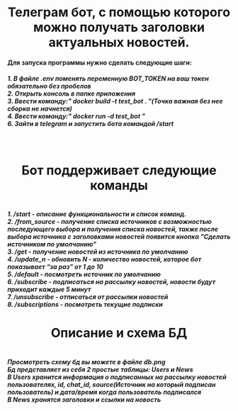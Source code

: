 <h1 align="center">Телеграм бот, с помощью которого можно получать заголовки актуальных новостей.</h1>
<h4>Для запуска программы нужно сделать следующие шаги:</h4>
<h5>1. В файле .env поменять переменную BOT_TOKEN на ваш токен обязательно без пробелов<br>
2. Открыть консоль в папке приложения<br>
3. Ввести команду:" docker build -t test_bot . "(Точка важная без нее сборка не начнется)<br>
4. Ввести команду:" docker run -d test_bot "<br>
6. Зайти в telegram и запустить бота командой /start</h5><br>

<h1 align="center">Бот поддерживает следующие команды<h1>
<h5>1. /start - описание функциональности и список команд.<br>
2. /from_source - получение списка источников с возможностью последующего
выбора и получения списка новостей, также после выбора источника с заголовками новостей появится кнопка "Сделать источником по умолчанию"<br>
3. /get - получение новостей из источника по умолчанию<br>
4. /update_n - обновить N - количество новостей, которое бот показывает “за раз” от 1 до 10<br>
5. /default - посмотреть источник по умолчанию<br>
6. /subscribe - подписаться на рассылку новостей, новости будут приходит каждые 5 минут<br>
7. /unsubscribe - отписаться от рассылки новостей<br>
8. /subscriptions - посмотреть текущие подписки</h5>
 
<h1 align="center">Описание и схема БД<h1>
<h5>Просмотреть схему бд вы можете в файле db.png<br>
Бд представляет из себя 2 простые таблицы: Users и News<br>
В Users хранится информация о подписанных на рассылку новостей пользователях, id, chat_id, source(Источник на который подписан пользователь) и дата/время когда пользователь подписался<br>
В News хранятся заголовки и ссылки на новость



 
